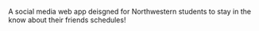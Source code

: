 A social media web app deisgned for Northwestern students to stay in the know about their friends schedules!

